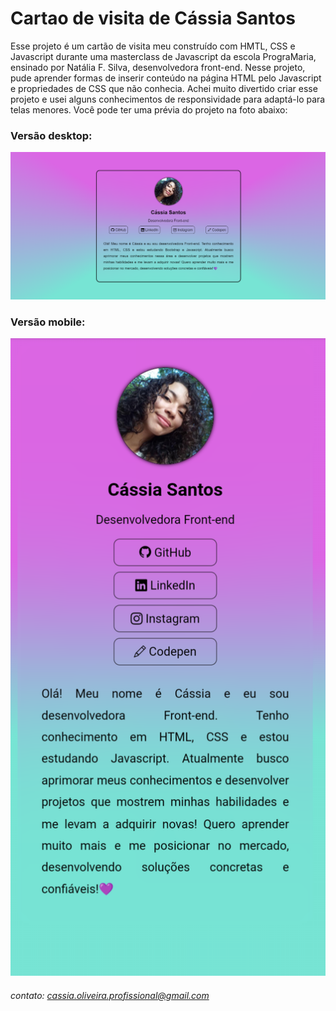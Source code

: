 # Cartao de visita de Cássia Santos
<p>Esse projeto  é um cartão de visita meu construído com HMTL, CSS e Javascript durante uma masterclass de Javascript da escola PrograMaria, ensinado por Natália F. Silva, desenvolvedora front-end. Nesse projeto, pude aprender formas de inserir conteúdo na página HTML pelo Javascript e propriedades de CSS que não conhecia. Achei muito divertido criar esse projeto e usei alguns conhecimentos de responsividade para adaptá-lo para telas menores. Você pode ter uma prévia do projeto na foto abaixo:</p>

### Versão desktop:
<a href="https://cassiasantos.github.io/cartao-de-visita-cassiasantos/" title="Clique aqui para acessar a página do projeto">
  <img src="assets/img_readme/cartaoDeVisita_CassiaSantos_desktop.png" alt="visualização do cartão de visita na versão desktop">
</a>

### Versão mobile:
<a href="https://cassiasantos.github.io/cartao-de-visita-cassiasantos/" title="Clique aqui para acessar a página do projeto">
  <img src="assets/img_readme/cartaoDeVisita_CassiaSantos_mobile.png" alt="visualização do cartão de visita na versão mobile">
</a>


 ###### contato: cassia.oliveira.profissional@gmail.com

